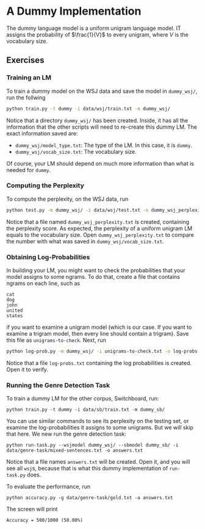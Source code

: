 # A Dummy Implementation

The dummy language model is a uniform unigram language model. IT assigns the probability of $\frac{1}{V}$ to every unigram, where $V$ is the vocabulary size.

## Exercises

### Training an LM

To train a dummy model on the WSJ data and save the model in `dummy_wsj/`, run the follwing

```bash
python train.py -t dummy -i data/wsj/train.txt -m dummy_wsj/
```

Notice that a directory `dummy_wsj/` has been created. Inside, it has all the information that the other scripts will need to re-create this dummy LM. The exact information saved are:

- `dummy_wsj/model_type.txt`: The type of the LM. In this case, it is `dummy`.
- `dummy_wsj/vocab_size.txt`: The vocabulary size.

Of course, your LM should depend on much more information than what is needed for `dummy`.


### Computing the Perplexity

To compute the perplexity, on the WSJ data, run

```bash
python test.py -m dummy_wsj/ -i data/wsj/test.txt -o dummy_wsj_perplexity.txt
```

Notice that a file named `dummy_wsj_perplexity.txt` is created, containing the perplexity score. As expected, the perplexity of a uniform unigram LM equals to the vocabulary size. Open `dummy_wsj_perplexity.txt` to compare the number with what was saved in `dummy_wsj/vocab_size.txt`.

### Obtaining Log-Probabilities

In building your LM, you might want to check the probabilities that your model assigns to some ngrams. To do that, create a file that contains ngrams on each line, such as

```
cat
dog
john
united
states
```

if you want to examine a unigram model (which is our case. If you want to examine a trigram model, then every line should contain a trigram). Save this file as `unigrams-to-check`. Next, run

```bash
python log-prob.py -m dummy_wsj/ -i unigrams-to-check.txt -o log-probs.txt
```

Notice that a file `log-probs.txt` containing the log probabilities is created. Open it to verify.

### Running the Genre Detection Task

To train a dummy LM for the other corpus, Switchboard, run:

```
python train.py -t dummy -i data/sb/train.txt -m dummy_sb/
```

You can use similar commands to see its perplexity on the testing set, or examine the log-probabilities it assigns to some unigrams. But we will skip that here. We new run the genre detection task:

```
python run-task.py --wsjmodel dummy_wsj/ --sbmodel dummy_sb/ -i data/genre-task/mixed-sentences.txt -o answers.txt
```

Notice that a file names `answers.txt` will be created. Open it, and you will see all `wsj`s, because that is what this dummy implementation of `run-task.py` does.

To evaluate the performance, run

```
python accuracy.py -g data/genre-task/gold.txt -a answers.txt
```

The screen will print

```
Accuracy = 500/1000 (50.00%)
```
